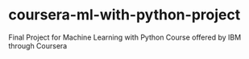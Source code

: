# coursera-ml-with-python-project
Final Project for Machine Learning with Python Course offered by IBM through Coursera
